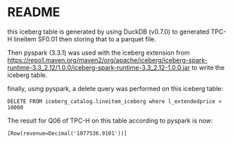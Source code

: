 # README
this iceberg table is generated by using DuckDB (v0.7.0) to generated TPC-H lineitem
SF0.01 then storing that to a parquet file.

Then pyspark (3.3.1) was used with the iceberg extension from https://repo1.maven.org/maven2/org/apache/iceberg/iceberg-spark-runtime-3.3_2.12/1.0.0/iceberg-spark-runtime-3.3_2.12-1.0.0.jar
to write the iceberg table.

finally, using pyspark, a delete query was performed on this iceberg table:

```
DELETE FROM iceberg_catalog.lineitem_iceberg where l_extendedprice < 10000
```

The result for Q06 of TPC-H on this table according to pyspark is now:
```
[Row(revenue=Decimal('1077536.9101'))]
```